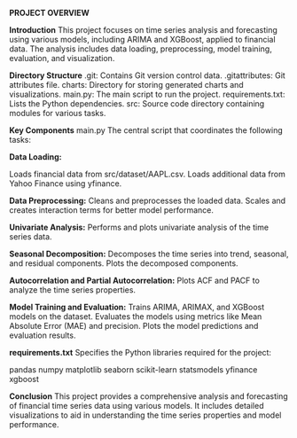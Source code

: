 **PROJECT OVERVIEW**


**Introduction**
This project focuses on time series analysis and forecasting using various models, including ARIMA and XGBoost, applied to financial data. The analysis includes data loading, preprocessing, model training, evaluation, and visualization.

**Directory Structure**
.git: Contains Git version control data.
.gitattributes: Git attributes file.
charts: Directory for storing generated charts and visualizations.
main.py: The main script to run the project.
requirements.txt: Lists the Python dependencies.
src: Source code directory containing modules for various tasks.

**Key Components**
main.py
The central script that coordinates the following tasks:

**Data Loading:**

Loads financial data from src/dataset/AAPL.csv.
Loads additional data from Yahoo Finance using yfinance.

**Data Preprocessing:**
Cleans and preprocesses the loaded data.
Scales and creates interaction terms for better model performance.

**Univariate Analysis:**
Performs and plots univariate analysis of the time series data.

**Seasonal Decomposition:**
Decomposes the time series into trend, seasonal, and residual components.
Plots the decomposed components.

**Autocorrelation and Partial Autocorrelation:**
Plots ACF and PACF to analyze the time series properties.

**Model Training and Evaluation:**
Trains ARIMA, ARIMAX, and XGBoost models on the dataset.
Evaluates the models using metrics like Mean Absolute Error (MAE) and precision.
Plots the model predictions and evaluation results.

**requirements.txt**
Specifies the Python libraries required for the project:

pandas
numpy
matplotlib
seaborn
scikit-learn
statsmodels
yfinance
xgboost

**Conclusion**
This project provides a comprehensive analysis and forecasting of financial time series data using various models. It includes detailed visualizations to aid in understanding the time series properties and model performance. ​
